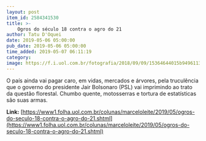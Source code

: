 ```yaml
---
layout: post
item_id: 2584341530
title: >-
    Ogros do século 18 contra o agro do 21
author: Tatu D'Oquei
date: 2019-05-06 05:00:00
pub_date: 2019-05-06 05:00:00
time_added: 2019-05-07 06:11:19
category: 
image: https://f.i.uol.com.br/fotografia/2018/09/09/15364644015b94961131e20_1536464401_3x2_rt.jpg
---
```


O país ainda vai pagar caro, em vidas, mercados e árvores, pela truculência que o governo do presidente Jair Bolsonaro (PSL) vai imprimindo ao trato da questão florestal. Chumbo quente, motosserras e tortura de estatísticas são suas armas.

**Link:** [https://www1.folha.uol.com.br/colunas/marceloleite/2019/05/ogros-do-seculo-18-contra-o-agro-do-21.shtml](https://www1.folha.uol.com.br/colunas/marceloleite/2019/05/ogros-do-seculo-18-contra-o-agro-do-21.shtml)

